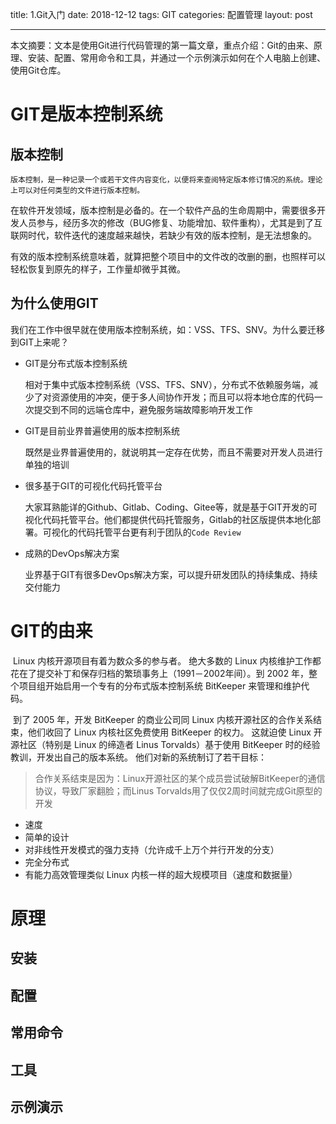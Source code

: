 title: 1.Git入门
date: 2018-12-12
tags: GIT
categories: 配置管理
layout: post

------

本文摘要：文本是使用Git进行代码管理的第一篇文章，重点介绍：Git的由来、原理、安装、配置、常用命令和工具，并通过一个示例演示如何在个人电脑上创建、使用Git仓库。

<!-- more -->

# GIT是版本控制系统

## 版本控制

    版本控制，是一种记录一个或若干文件内容变化，以便将来查阅特定版本修订情况的系统。理论上可以对任何类型的文件进行版本控制。

​	在软件开发领域，版本控制是必备的。在一个软件产品的生命周期中，需要很多开发人员参与，经历多次的修改（BUG修复、功能增加、软件重构），尤其是到了互联网时代，软件迭代的速度越来越快，若缺少有效的版本控制，是无法想象的。

​	有效的版本控制系统意味着，就算把整个项目中的文件改的改删的删，也照样可以轻松恢复到原先的样子，工作量却微乎其微。

## 为什么使用GIT

​	我们在工作中很早就在使用版本控制系统，如：VSS、TFS、SNV。为什么要迁移到GIT上来呢？

- GIT是分布式版本控制系统

  相对于集中式版本控制系统（VSS、TFS、SNV），分布式不依赖服务端，减少了对资源使用的冲突，便于多人间协作开发；而且可以将本地仓库的代码一次提交到不同的远端仓库中，避免服务端故障影响开发工作

- GIT是目前业界普遍使用的版本控制系统

  既然是业界普遍使用的，就说明其一定存在优势，而且不需要对开发人员进行单独的培训

- 很多基于GIT的可视化代码托管平台

  大家耳熟能详的Github、Gitlab、Coding、Gitee等，就是基于GIT开发的可视化代码托管平台。他们都提供代码托管服务，Gitlab的社区版提供本地化部署。可视化的代码托管平台更有利于团队的`Code Review`

- 成熟的DevOps解决方案

  业界基于GIT有很多DevOps解决方案，可以提升研发团队的持续集成、持续交付能力

# GIT的由来

​	Linux 内核开源项目有着为数众多的参与者。 绝大多数的 Linux 内核维护工作都花在了提交补丁和保存归档的繁琐事务上（1991－2002年间）。到 2002 年，整个项目组开始启用一个专有的分布式版本控制系统 BitKeeper 来管理和维护代码。

​	到了 2005 年，开发 BitKeeper 的商业公司同 Linux 内核开源社区的合作关系结束，他们收回了 Linux 内核社区免费使用 BitKeeper 的权力。 这就迫使 Linux 开源社区（特别是 Linux 的缔造者 Linus Torvalds）基于使用 BitKeeper 时的经验教训，开发出自己的版本系统。 他们对新的系统制订了若干目标：

> 合作关系结束是因为：Linux开源社区的某个成员尝试破解BitKeeper的通信协议，导致厂家翻脸；而Linus Torvalds用了仅仅2周时间就完成Git原型的开发

- 速度
- 简单的设计
- 对非线性开发模式的强力支持（允许成千上万个并行开发的分支）
- 完全分布式
- 有能力高效管理类似 Linux 内核一样的超大规模项目（速度和数据量）

# 原理

## 安装

## 配置

## 常用命令

## 工具

## 示例演示

